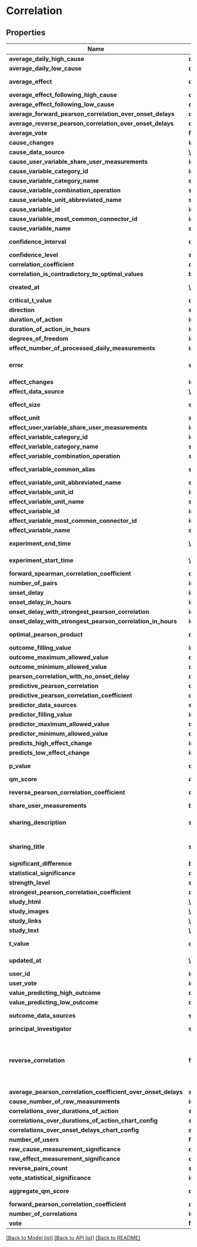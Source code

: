 # Correlation

## Properties
Name | Type | Description | Notes
------------ | ------------- | ------------- | -------------
**average_daily_high_cause** | **double** | Example: 4.19 | 
**average_daily_low_cause** | **double** | Example: 1.97 | 
**average_effect** | **double** | Example: 3.0791054117396 | 
**average_effect_following_high_cause** | **double** | Example: 3.55 | 
**average_effect_following_low_cause** | **double** | Example: 2.65 | 
**average_forward_pearson_correlation_over_onset_delays** | **double** | Example: 0.396 | 
**average_reverse_pearson_correlation_over_onset_delays** | **double** | Example: 0.453667 | 
**average_vote** | **float** | Example: 0.9855 | 
**cause_changes** | **int** | Example: 164 | 
**cause_data_source** | [**\QuantiModo\Client\Model\DataSource**](DataSource.md) |  | [optional] 
**cause_user_variable_share_user_measurements** | **int** | Example: 1 | 
**cause_variable_category_id** | **int** | Example: 6 | [optional] 
**cause_variable_category_name** | **string** | Example: Sleep | [optional] 
**cause_variable_combination_operation** | **string** | Example: MEAN | [optional] 
**cause_variable_unit_abbreviated_name** | **string** | Example: /5 | [optional] 
**cause_variable_id** | **int** | Example: 1448 | [optional] 
**cause_variable_most_common_connector_id** | **int** | Example: 6 | [optional] 
**cause_variable_name** | **string** | Example: Sleep Quality | 
**confidence_interval** | **double** | Example: 0.14344467795996 | 
**confidence_level** | **string** | Example: high | 
**correlation_coefficient** | **double** | Example: 0.538 | 
**correlation_is_contradictory_to_optimal_values** | **bool** | Example: false | [optional] 
**created_at** | [**\DateTime**](\DateTime.md) | Example: 2016-12-28 20:47:30 | 
**critical_t_value** | **double** | Example: 1.646 | 
**direction** | **string** | Example: higher | 
**duration_of_action** | **int** | Example: 604800 | 
**duration_of_action_in_hours** | **int** | Example: 168 | 
**degrees_of_freedom** | **int** | Example: 200 | [optional] 
**effect_number_of_processed_daily_measurements** | **int** | Example: 145 | [optional] 
**error** | **string** | Example: optimalPearsonProduct is not defined | [optional] 
**effect_changes** | **int** | Example: 193 | 
**effect_data_source** | [**\QuantiModo\Client\Model\DataSource**](DataSource.md) |  | [optional] 
**effect_size** | **string** | Example: moderately positive | 
**effect_unit** | **string** | Example: /5 | 
**effect_user_variable_share_user_measurements** | **int** | Example: 1 | [optional] 
**effect_variable_category_id** | **int** | Example: 1 | [optional] 
**effect_variable_category_name** | **string** | Example: Emotions | [optional] 
**effect_variable_combination_operation** | **string** | Example: MEAN | [optional] 
**effect_variable_common_alias** | **string** | Example: Mood_(psychology) | [optional] 
**effect_variable_unit_abbreviated_name** | **string** | Example: /5 | [optional] 
**effect_variable_unit_id** | **int** | Example: 10 | [optional] 
**effect_variable_unit_name** | **string** | Example: 1 to 5 Rating | [optional] 
**effect_variable_id** | **int** | Example: 1398 | [optional] 
**effect_variable_most_common_connector_id** | **int** | Example: 10 | [optional] 
**effect_variable_name** | **string** | Example: Overall Mood | 
**experiment_end_time** | [**\DateTime**](\DateTime.md) | Example: 2014-07-30 12:50:00 | 
**experiment_start_time** | [**\DateTime**](\DateTime.md) | Example: 2012-05-06 21:15:00 | 
**forward_spearman_correlation_coefficient** | **double** | Example: 0.528359 | 
**number_of_pairs** | **int** | Example: 298 | 
**onset_delay** | **int** | Example: 0 | 
**onset_delay_in_hours** | **int** | Example: 0 | 
**onset_delay_with_strongest_pearson_correlation** | **int** | Example: -86400 | 
**onset_delay_with_strongest_pearson_correlation_in_hours** | **int** | Example: -24 | 
**optimal_pearson_product** | **double** | Example: 0.68582816186982 | 
**outcome_filling_value** | **int** | Example: -1 | 
**outcome_maximum_allowed_value** | **double** | Example: 23 | [optional] 
**outcome_minimum_allowed_value** | **double** | Example: 0.1 | [optional] 
**pearson_correlation_with_no_onset_delay** | **double** | Example: 0.477 | 
**predictive_pearson_correlation** | **double** | Example: 0.538 | 
**predictive_pearson_correlation_coefficient** | **double** | Example: 0.538 | 
**predictor_data_sources** | **string** | Example: RescueTime | 
**predictor_filling_value** | **int** | Example: -1 | 
**predictor_maximum_allowed_value** | **double** | Example: 200 | 
**predictor_minimum_allowed_value** | **double** | Example: 30 | 
**predicts_high_effect_change** | **int** | Example: 17 | 
**predicts_low_effect_change** | **int** | Example: -11 | 
**p_value** | **double** | Example: 0.39628900511586 | [optional] 
**qm_score** | **double** | Example: 0.528 | 
**reverse_pearson_correlation_coefficient** | **double** | Example: 0.01377184270977 | 
**share_user_measurements** | **bool** | Example: 1 | 
**sharing_description** | **string** | Example: N1 Study: Sleep Quality Predicts Higher Overall Mood | [optional] 
**sharing_title** | **string** | Example: N1 Study: Sleep Quality Predicts Higher Overall Mood | [optional] 
**significant_difference** | **bool** | Example: 1 | 
**statistical_significance** | **double** | Example: 0.9813 | 
**strength_level** | **string** | Example: moderate | 
**strongest_pearson_correlation_coefficient** | **double** | Example: 0.613 | 
**study_html** | [**\QuantiModo\Client\Model\StudyHtml**](StudyHtml.md) |  | [optional] 
**study_images** | [**\QuantiModo\Client\Model\StudyImages**](StudyImages.md) |  | [optional] 
**study_links** | [**\QuantiModo\Client\Model\StudyLinks**](StudyLinks.md) |  | [optional] 
**study_text** | [**\QuantiModo\Client\Model\StudyText**](StudyText.md) |  | [optional] 
**t_value** | **double** | Example: 9.6986079652717 | 
**updated_at** | [**\DateTime**](\DateTime.md) | Example: 2017-05-06 15:40:38 | 
**user_id** | **int** | Example: 230 | 
**user_vote** | **int** | Example: 1 | 
**value_predicting_high_outcome** | **double** | Example: 4.14 | 
**value_predicting_low_outcome** | **double** | Example: 3.03 | 
**outcome_data_sources** | **string** | original name of the cause. | [optional] 
**principal_investigator** | **string** | Mike Sinn | [optional] 
**reverse_correlation** | **float** | Correlation when cause and effect are reversed. For any causal relationship, the forward correlation should exceed the reverse correlation. | [optional] 
**average_pearson_correlation_coefficient_over_onset_delays** | **string** | Example: | [optional] 
**cause_number_of_raw_measurements** | **int** | Example: 14764 | [optional] 
**correlations_over_durations_of_action** | **string** | Example: | [optional] 
**correlations_over_durations_of_action_chart_config** | **string** | Example: | [optional] 
**correlations_over_onset_delays_chart_config** | **string** | Example: | [optional] 
**number_of_users** | **float** | Example: | [optional] 
**raw_cause_measurement_significance** | **double** | Example: 1 | [optional] 
**raw_effect_measurement_significance** | **double** | Example: 1 | [optional] 
**reverse_pairs_count** | **string** | Example: | [optional] 
**vote_statistical_significance** | **int** | Example: 1 | [optional] 
**aggregate_qm_score** | **double** | Example: 0.011598441286655 | [optional] 
**forward_pearson_correlation_coefficient** | **double** | Example: 0.0333 | [optional] 
**number_of_correlations** | **int** | Example: 6 | [optional] 
**vote** | **float** | Example: | [optional] 

[[Back to Model list]](../README.md#documentation-for-models) [[Back to API list]](../README.md#documentation-for-api-endpoints) [[Back to README]](../README.md)


